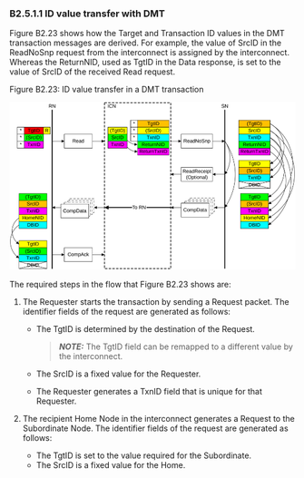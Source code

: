 ### B2.5.1.1 ID value transfer with DMT

Figure B2.23 shows how the Target and Transaction ID values in the DMT transaction messages are derived. For example, the value of SrcID in the ReadNoSnp request from the interconnect is assigned by the interconnect. Whereas the ReturnNID, used as TgtID in the Data response, is set to the value of SrcID of the received Read request.

Figure B2.23: ID value transfer in a DMT transaction

![Image](page_106/image_000000_2c83298e8506464528dc98acc575cd0894bc62b6fa58ff94f20bd86741fb90d8.png)

The required steps in the flow that Figure B2.23 shows are:

1. The Requester starts the transaction by sending a Request packet. The identifier fields of the request are generated as follows:

    - The TgtID is determined by the destination of the Request.

        > **_NOTE:_** The TgtID field can be remapped to a different value by the interconnect.

    - The SrcID is a fixed value for the Requester.
    - The Requester generates a TxnID field that is unique for that Requester.

2. The recipient Home Node in the interconnect generates a Request to the Subordinate Node. The identifier fields of the request are generated as follows:

    - The TgtID is set to the value required for the Subordinate.
    - The SrcID is a fixed value for the Home.